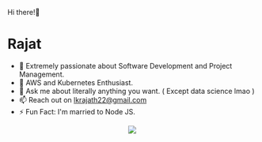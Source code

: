  Hi there!👋
 <h1>Rajat</h1>
 
- 🔭 Extremely passionate about Software Development and Project Management.
- 🌱 AWS and Kubernetes Enthusiast.
- 💬 Ask me about literally anything you want. ( Except data science lmao )
- 📫 Reach out on lkrajath22@gmail.com
- ⚡ Fun Fact: I'm married to Node JS.


<p align="center">
  <a href="https://skillicons.dev">
    <img src="https://skillicons.dev/icons?i=git,js,html,css,aws,react,java,python,ts,c,cpp" />
  </a>
</p>
